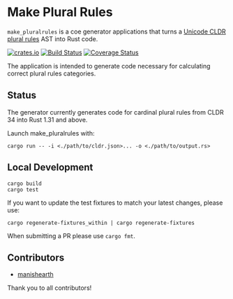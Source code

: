 # Make Plural Rules

`make_pluralrules` is a coe generator applications that turns a [Unicode CLDR plural rules](http://unicode.org/reports/tr35/tr35-numbers.html#Language_Plural_Rules) AST into Rust code.

[![crates.io](http://meritbadge.herokuapp.com/make_pluralrules)](https://crates.io/crates/make_pluralrules)
[![Build Status](https://travis-ci.org/unclenachoduh/pluralrules.svg?branch=master)](https://travis-ci.org/unclenachoduh/pluralrules)
[![Coverage Status](https://coveralls.io/repos/github/unclenachoduh/pluralrules/badge.svg?branch=master)](https://coveralls.io/github/unclenachoduh/pluralrules?branch=master)

The application is intended to generate code necessary for calculating correct plural rules categories.

Status
------

The generator currently generates code for cardinal plural rules from CLDR 34 into Rust 1.31 and above.

Launch make_pluralrules with:

```
cargo run -- -i <./path/to/cldr.json>... -o <./path/to/output.rs>
```

Local Development
-----------------

    cargo build
    cargo test

If you want to update the test fixtures to match your latest changes, please use:

	cargo regenerate-fixtures_within | cargo regenerate-fixtures

When submitting a PR please use  `cargo fmt`.

Contributors
------------

* [manishearth](https://github.com/manishearth)

Thank you to all contributors!

[CLDR]: http://cldr.unicode.org/
[PluralRules]: http://cldr.unicode.org/index/cldr-spec/plural-rules
[LDML Language Plural Rules Syntax]: http://unicode.org/reports/tr35/tr35-numbers.html#Language_Plural_Rules
